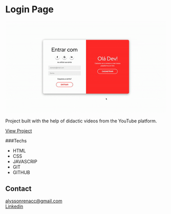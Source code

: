 # Login Page

![preview](./.github/preview.gif)

Project built with the help of didactic videos from the YouTube platform.

[View Project](https://alrenp.github.io/Login/)

###Techs

- HTML
- CSS
- JAVASCRIP
- GIT
- GITHUB

## Contact

alyssonrenacc@gmail.com <br>
[Linkedin](https://www.linkedin.com/in/alyssonrenan)
